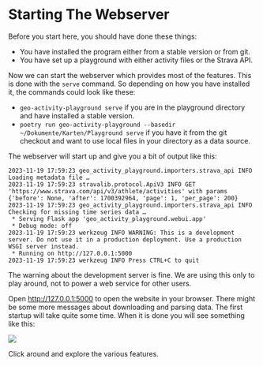 # Starting The Webserver

Before you start here, you should have done these things:

- You have installed the program either from a stable version or from git.
- You have set up a playground with either activity files or the Strava API.

Now we can start the webserver which provides most of the features. This is done with the `serve` command. So depending on how you have installed it, the commands could look like these:

- `geo-activity-playground serve` if you are in the playground directory and have installed a stable version.
- `poetry run geo-activity-playground --basedir ~/Dokumente/Karten/Playground serve` if you have it from the git checkout and want to use local files in your directory as a data source.

The webserver will start up and give you a bit of output like this:

```
2023-11-19 17:59:23 geo_activity_playground.importers.strava_api INFO Loading metadata file …
2023-11-19 17:59:23 stravalib.protocol.ApiV3 INFO GET 'https://www.strava.com/api/v3/athlete/activities' with params {'before': None, 'after': 1700392964, 'page': 1, 'per_page': 200}
2023-11-19 17:59:23 geo_activity_playground.importers.strava_api INFO Checking for missing time series data …
 * Serving Flask app 'geo_activity_playground.webui.app'
 * Debug mode: off
2023-11-19 17:59:23 werkzeug INFO WARNING: This is a development server. Do not use it in a production deployment. Use a production WSGI server instead.
 * Running on http://127.0.0.1:5000
2023-11-19 17:59:23 werkzeug INFO Press CTRL+C to quit
```

The warning about the development server is fine. We are using this only to play around, not to power a web service for other users.

Open <http://127.0.0.1:5000> to open the website in your browser. There might be some more messages about downloading and parsing data. The first startup will take quite some time. When it is done you will see something like this:

![](landing-page.png)

Click around and explore the various features.